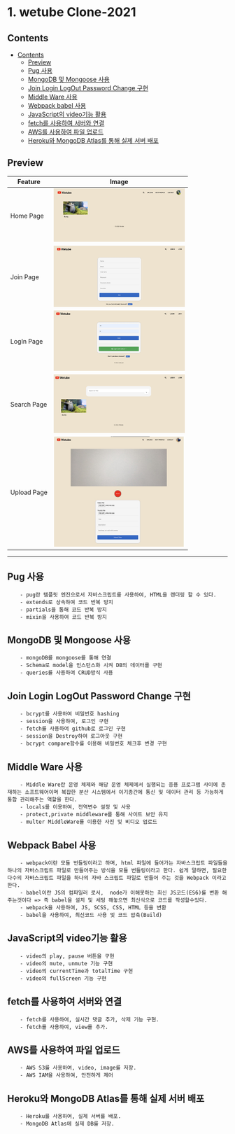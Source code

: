 # 1. wetube Clone-2021


## Contents

- [Contents](#contents)
  - [Preview](#preview)      
  - [Pug 사용](#pug-사용)
  - [MongoDB 및 Mongoose 사용](#mongodb-및-mongoose-사용)
  - [Join Login LogOut Password Change 구현](#join-login-logout-password-change-구현)
  - [Middle Ware 사용](#middle-ware-사용)
  - [Webpack babel 사용](#webpack-babel-사용)
  - [JavaScript의 video기능 활용](#javascript의-video기능-활용)
  - [fetch를 사용하여 서버와 연결](#fetch를-사용하여-서버와-연결)
  - [AWS를 사용하여 파일 업로드](#aws를-사용하여-파일-업로드)  
  - [Heroku와 MongoDB Atlas를 통해 실제 서버 배포](#heroku와-mongodb-atlas를-통해-실제-서버-배포)

## Preview

| Feature     | Image                                        |
| ----------- | -------------------------------------------- |
| Home Page   | <img src="image/home.jpg" width="300"><br>   |
| Join Page   | <img src="image/join.jpg" width="300"><br>   |
| LogIn Page  | <img src="image/login.jpg" width="300"><br>  |
| Search Page | <img src="image/search.jpg" width="300"><br> |
| Upload Page | <img src="image/upload.jpg" width="300"><br> |

<hr>

## Pug 사용
       
        - pug란 템플릿 엔진으로서 자바스크립트를 사용하여, HTML을 랜더링 할 수 있다.
        - extends로 상속하여 코드 반복 방지
        - partials을 통해 코드 반복 방지
        - mixin을 사용하여 코드 반복 방지

## MongoDB 및 Mongoose 사용

        - mongoDB를 mongoose를 통해 연결
        - Schema로 model을 인스턴스화 시켜 DB의 데이터를 구현
        - queries를 사용하여 CRUD방식 사용 
 
## Join Login LogOut Password Change 구현

        - bcrypt를 사용하여 비밀번호 hashing
        - session을 사용하여, 로그인 구현 
        - fetch를 사용하여 github로 로그인 구현
        - session을 Destroy하여 로그아웃 구현
        - bcrypt compare함수를 이용해 비밀번호 체크후 변경 구현 

  
## Middle Ware 사용

        - Middle Ware란 운영 체제와 해당 운영 체제에서 실행되는 응용 프로그램 사이에 존재하는 소프트웨어이며 복잡한 분산 시스템에서 이기종간에 통신 및 데이터 관리 등 가능하게 통합 관리해주는 역할을 한다.
        - locals를 이용하여, 전역변수 설정 및 사용
        - protect,private middleware를 통해 사이트 보안 유지 
        - multer MiddleWare를 이용한 사진 및 비디오 업로드 

## Webpack Babel 사용

        - webpack이란 모듈 번들링이라고 하며, html 파일에 들어가는 자바스크립트 파일들을 하나의 자바스크립트 파일로 만들어주는 방식을 모듈 번들링이라고 한다. 쉽게 말하면, 필요한 다수의 자바스크립트 파일을 하나의 자바 스크립트 파일로 만들어 주는 것을 Webpack 이라고 한다.
        - babel이란 JS의 컴파일러 로서,  node가 이해못하는 최신 JS코드(ES6)를 변환 해주는것이다 => 즉 babel을 설치 및 세팅 해놓으면 최신식으로 코드를 작성할수있다.
        - webpack을 사용하여, JS, SCSS, CSS, HTML 등을 변환
        - babel을 사용하여, 최신코드 사용 및 코드 압축(Build)
  

## JavaScript의 video기능 활용 

        - video의 play, pause 버튼을 구현
        - video의 mute, unmute 기능 구현
        - video의 currentTime과 totalTime 구현
        - video의 fullScreen 기능 구현 


## fetch를 사용하여 서버와 연결

        - fetch를 사용하여, 실시간 댓글 추가, 삭제 기능 구현.
        - fetch를 사용하여, view를 추가. 


## AWS를 사용하여 파일 업로드

        - AWS S3를 사용하여, video, image를 저장. 
        - AWS IAM을 사용하여, 안전하게 제어 
     

## Heroku와 MongoDB Atlas를 통해 실제 서버 배포

        - Heroku를 사용하여, 실제 서버를 배포.
        - MongoDB Atlas에 실제 DB를 저장. 
     
